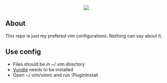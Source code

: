 <p align="center"><img src="https://proxy.duckduckgo.com/iu/?u=http%3A%2F%2Fwww.muylinux.com%2Fwp-content%2Fuploads%2F2011%2F12%2Fvim-logo.png&f=1"></p>

## About

This repo is just my prefered vim configurations. Nothing can say about it.

## Use config

- Files should be in ~/.vim directory
- [Vundle](https://github.com/VundleVim/Vundle.vim) needs to be installed
- Open ~/.vim/vimrc and run :PluginInstall
